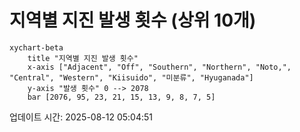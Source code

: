 # 지역별 지진 발생 횟수 (상위 10개)

```mermaid
xychart-beta
    title "지역별 지진 발생 횟수"
    x-axis ["Adjacent", "Off", "Southern", "Northern", "Noto,", "Central", "Western", "Kiisuido", "미분류", "Hyuganada"]
    y-axis "발생 횟수" 0 --> 2078
    bar [2076, 95, 23, 21, 15, 13, 9, 8, 7, 5]
```

업데이트 시간: 2025-08-12 05:04:51
